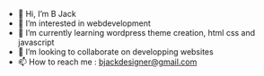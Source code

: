 - 👋 Hi, I’m B Jack
- 👀 I’m interested in webdevelopment
- 🌱 I’m currently learning wordpress theme creation, html css and javascript 
- 💞️ I’m looking to collaborate on developping websites
- 📫 How to reach me : bjackdesigner@gmail.com

<!---
bjackdesigner/bjackdesigner is a ✨ special ✨ repository because its `README.md` (this file) appears on your GitHub profile.
You can click the Preview link to take a look at your changes.
--->
